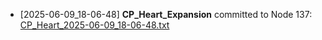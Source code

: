 - [2025-06-09_18-06-48] **CP_Heart_Expansion** committed to Node 137: [CP_Heart_2025-06-09_18-06-48.txt](./CP_Heart_2025-06-09_18-06-48.txt)
